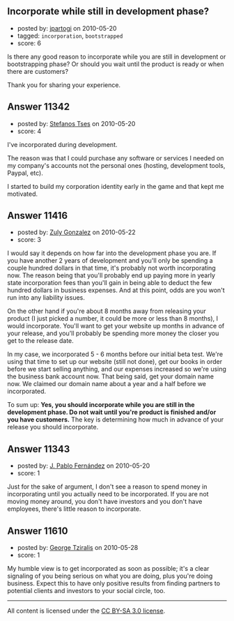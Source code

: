 ## Incorporate while still in development phase?

- posted by: [jpartogi](https://stackexchange.com/users/-1/911-jpartogi) on 2010-05-20
- tagged: `incorporation`, `bootstrapped`
- score: 6

Is there any good reason to incorporate while you are still in development or bootstrapping phase? Or should you wait until the product is ready or when there are customers?

Thank you for sharing your experience.


## Answer 11342

- posted by: [Stefanos Tses](https://stackexchange.com/users/-1/3178-stefanos-tses) on 2010-05-20
- score: 4

I've incorporated during development.

The reason was that I could purchase any software or services I needed on my company's accounts not the personal ones (hosting, development tools, Paypal, etc). 

I started to build my corporation identity early in the game and that kept me motivated. 



## Answer 11416

- posted by: [Zuly Gonzalez](https://stackexchange.com/users/-1/2692-zuly-gonzalez) on 2010-05-22
- score: 3

I would say it depends on how far into the development phase you are. If you have another 2 years of development and you'll only be spending a couple hundred dollars in that time, it's probably not worth incorporating now. The reason being that you'll probably end up paying more in yearly state incorporation fees than you'll gain in being able to deduct the few hundred dollars in business expenses. And at this point, odds are you won't run into any liability issues.

On the other hand if you're about 8 months away from releasing your product (I just picked a number, it could be more or less than 8 months), I would incorporate. You'll want to get your website up months in advance of your release, and you'll probably be spending more money the closer you get to the release date. 

In my case, we incorporated 5 - 6 months before our initial beta test. We're using that time to set up our website (still not done), get our books in order before we start selling anything, and our expenses increased so we're using the business bank account now. That being said, get your domain name now. We claimed our domain name about a year and a half before we incorporated.

To sum up: **Yes, you should incorporate while you are still in the development phase. Do not wait until you're product is finished and/or you have customers.** The key is determining how much in advance of your release you should incorporate. 


## Answer 11343

- posted by: [J. Pablo Fernández](https://stackexchange.com/users/-1/751-j-pablo-fern-ndez) on 2010-05-20
- score: 1

Just for the sake of argument, I don't see a reason to spend money in incorporating until you actually need to be incorporated. If you are not moving money around, you don't have investors and you don't have employees, there's little reason to incorporate.


## Answer 11610

- posted by: [George Tziralis](https://stackexchange.com/users/-1/3539-george-tziralis) on 2010-05-28
- score: 1

My humble view is to get incorporated as soon as possible; it's a clear signaling of you being serious on what you are doing, plus you're doing business. Expect this to have only positive results from finding partners to potential clients and investors to your social circle, too.



---

All content is licensed under the [CC BY-SA 3.0 license](https://creativecommons.org/licenses/by-sa/3.0/).

